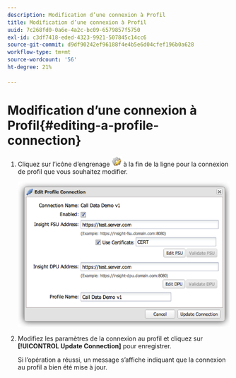 ```yaml
---
description: Modification d’une connexion à Profil
title: Modification d’une connexion à Profil
uuid: 7c268fd0-0a6e-4a2c-bc09-6579857f5750
exl-id: c3df7418-eded-4323-9921-507845c14cc6
source-git-commit: d9df90242ef96188f4e4b5e6d04cfef196b0a628
workflow-type: tm+mt
source-wordcount: '56'
ht-degree: 21%

---
```


# Modification d’une connexion à Profil{#editing-a-profile-connection}

1. Cliquez sur l’icône d’engrenage ![](assets/edit_icon.png) à la fin de la ligne pour la connexion de profil que vous souhaitez modifier.

   ![](assets/edit_profile_connection.png)

1. Modifiez les paramètres de la connexion au profil et cliquez sur **[!UICONTROL Update Connection]** pour enregistrer.

   Si l’opération a réussi, un message s’affiche indiquant que la connexion au profil a bien été mise à jour.
